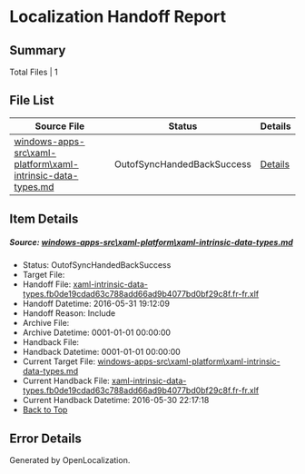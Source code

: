 # <a name='report-top'></a> Localization Handoff Report

## Summary
 Total Files | 1

## File List
 Source File | Status | Details 
 ----------- | ------ | ------- 
 [windows-apps-src\xaml-platform\xaml-intrinsic-data-types.md](https://github.com/Microsoft/windows-apps/blob/60e328ca8652baeb226e78f5a9d99fbf8c4f5208/windows-apps-src/xaml-platform/xaml-intrinsic-data-types.md) | OutofSyncHandedBackSuccess | [Details](#479b900ca14497712f25a7825fde6775a3c1ab603813)

## Item Details
##### <a name='479b900ca14497712f25a7825fde6775a3c1ab603813'></a> Source: [windows-apps-src\xaml-platform\xaml-intrinsic-data-types.md](https://github.com/Microsoft/windows-apps/blob/60e328ca8652baeb226e78f5a9d99fbf8c4f5208/windows-apps-src/xaml-platform/xaml-intrinsic-data-types.md)
* Status: OutofSyncHandedBackSuccess
* Target File: 
* Handoff File: [xaml-intrinsic-data-types.fb0de19cdad63c788add66ad9b4077bd0bf29c8f.fr-fr.xlf](https://github.com/Microsoft/WDG.handoff/blob/4c184100ad6903a840e73d95423f005333def68c/ol-handoff/Microsoft/windows-apps.fr-fr/master/xaml-intrinsic-data-types.fb0de19cdad63c788add66ad9b4077bd0bf29c8f.fr-fr.xlf)
* Handoff Datetime: 2016-05-31 19:12:09
* Handoff Reason: Include
* Archive File: 
* Archive Datetime: 0001-01-01 00:00:00
* Handback File: 
* Handback Datetime: 0001-01-01 00:00:00
* Current Target File: [windows-apps-src\xaml-platform\xaml-intrinsic-data-types.md](https://github.com/Microsoft/windows-apps.fr-fr/blob/08b8c1c03c934e2448995a2d6905e0fabe53ef1e/windows-apps-src/xaml-platform/xaml-intrinsic-data-types.md)
* Current Handback File: [xaml-intrinsic-data-types.fb0de19cdad63c788add66ad9b4077bd0bf29c8f.fr-fr.xlf](https://github.com/Microsoft/WDG.handback/blob/420f037ff2a67345b24723c230e881ff75bfed3f/ol-handback/Microsoft/windows-apps.fr-fr/master/xaml-platform/xaml-intrinsic-data-types.fb0de19cdad63c788add66ad9b4077bd0bf29c8f.fr-fr.xlf)
* Current Handback Datetime: 2016-05-30 22:17:18
* [Back to Top](#report-top)


## Error Details

Generated by OpenLocalization.
